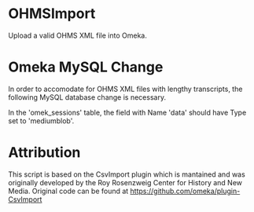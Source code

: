 # OHMSImport
Upload a valid OHMS XML file into Omeka.

# Omeka MySQL Change

In order to accomodate for OHMS XML files with lengthy transcripts, the following MySQL database change is necessary.

In the 'omek_sessions' table, the field with Name 'data' should have Type set to 'mediumblob'.

# Attribution

This script is based on the CsvImport plugin which is mantained and was originally developed by the Roy Rosenzweig Center for History and New Media. Original code can be found at https://github.com/omeka/plugin-CsvImport

